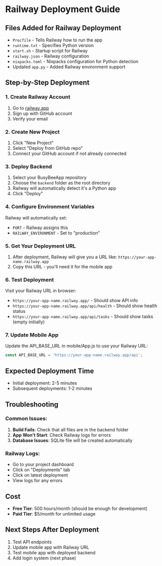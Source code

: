 # Railway Deployment Guide

## Files Added for Railway Deployment

- `Procfile` - Tells Railway how to run the app
- `runtime.txt` - Specifies Python version
- `start.sh` - Startup script for Railway
- `railway.json` - Railway configuration
- `nixpacks.toml` - Nixpacks configuration for Python detection
- Updated `app.py` - Added Railway environment support

## Step-by-Step Deployment

### 1. Create Railway Account
1. Go to [railway.app](https://railway.app)
2. Sign up with GitHub account
3. Verify your email

### 2. Create New Project
1. Click "New Project"
2. Select "Deploy from GitHub repo"
3. Connect your GitHub account if not already connected

### 3. Deploy Backend
1. Select your BusyBeeApp repository
2. Choose the `backend` folder as the root directory
3. Railway will automatically detect it's a Python app
4. Click "Deploy"

### 4. Configure Environment Variables
Railway will automatically set:
- `PORT` - Railway assigns this
- `RAILWAY_ENVIRONMENT` - Set to "production"

### 5. Get Your Deployment URL
1. After deployment, Railway will give you a URL like: `https://your-app-name.railway.app`
2. Copy this URL - you'll need it for the mobile app

### 6. Test Deployment
Visit your Railway URL in browser:
- `https://your-app-name.railway.app/` - Should show API info
- `https://your-app-name.railway.app/api/health` - Should show health status
- `https://your-app-name.railway.app/api/tasks` - Should show tasks (empty initially)

### 7. Update Mobile App
Update the API_BASE_URL in mobile/App.js to use your Railway URL:
```javascript
const API_BASE_URL = 'https://your-app-name.railway.app/api';
```

## Expected Deployment Time
- Initial deployment: 2-5 minutes
- Subsequent deployments: 1-2 minutes

## Troubleshooting

### Common Issues:
1. **Build Fails**: Check that all files are in the backend folder
2. **App Won't Start**: Check Railway logs for errors
3. **Database Issues**: SQLite file will be created automatically

### Railway Logs:
- Go to your project dashboard
- Click on "Deployments" tab
- Click on latest deployment
- View logs for any errors

## Cost
- **Free Tier**: 500 hours/month (should be enough for development)
- **Paid Tier**: $5/month for unlimited usage

## Next Steps After Deployment
1. Test API endpoints
2. Update mobile app with Railway URL
3. Test mobile app with deployed backend
4. Add login system (next phase)
